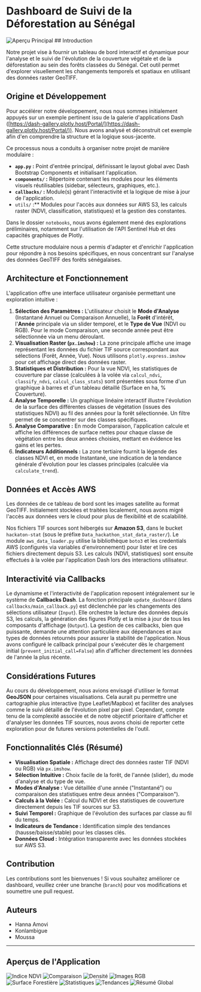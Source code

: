 # Dashboard de Suivi de la Déforestation au Sénégal

![Aperçu Principal](img/dashboard4.png) ## Introduction

Notre projet vise à fournir un tableau de bord interactif et dynamique pour l'analyse et le suivi de l'évolution de la couverture végétale et de la déforestation au sein des forêts classées du Sénégal. Cet outil permet d'explorer visuellement les changements temporels et spatiaux en utilisant des données raster GeoTIFF.

## Origine et Développement

Pour accélérer notre développement, nous nous sommes initialement appuyés sur un exemple pertinent issu de la galerie d'applications Dash ([https://dash-gallery.plotly.host/Portal/](https://dash-gallery.plotly.host/Portal/)). Nous avons analysé et déconstruit cet exemple afin d'en comprendre la structure et la logique sous-jacente.

Ce processus nous a conduits à organiser notre projet de manière modulaire :

* **`app.py` :** Point d'entrée principal, définissant le layout global avec Dash Bootstrap Components et initialisant l'application.
* **`components/` :** Répertoire contenant les modules pour les éléments visuels réutilisables (sidebar, sélecteurs, graphiques, etc.).
* **`callbacks/` :** Module(s) gérant l'interactivité et la logique de mise à jour de l'application.
* `utils/` :** Modules pour l'accès aux données sur AWS S3, les calculs raster (NDVI, classification, statistiques) et la gestion des constantes.

Dans le dossier `notebooks`, nous avons également mené des explorations préliminaires, notamment sur l'utilisation de l'API Sentinel Hub et des capacités graphiques de Plotly.

Cette structure modulaire nous a permis d'adapter et d'enrichir l'application pour répondre à nos besoins spécifiques, en nous concentrant sur l'analyse des données GeoTIFF des forêts sénégalaises.

## Architecture et Fonctionnement

L'application offre une interface utilisateur organisée permettant une exploration intuitive :

1.  **Sélection des Paramètres :** L'utilisateur choisit le **Mode d'Analyse** (Instantané Annuel ou Comparaison Annuelle), la **Forêt** d'intérêt, l'**Année** principale via un slider temporel, et le **Type de Vue** (NDVI ou RGB). Pour le mode Comparaison, une seconde année peut être sélectionnée via un menu déroulant.
2.  **Visualisation Raster (`px.imshow`) :** La zone principale affiche une image représentant les données du fichier TIF source correspondant aux sélections (Forêt, Année, Vue). Nous utilisons `plotly.express.imshow` pour cet affichage direct des données raster.
3.  **Statistiques et Distribution :** Pour la vue NDVI, les statistiques de couverture par classe (calculées à la volée via `calcul_ndvi`, `classify_ndvi`, `calcul_class_stats`) sont présentées sous forme d'un graphique à barres et d'un tableau détaillé (Surface en ha, % Couverture).
4.  **Analyse Temporelle :** Un graphique linéaire interactif illustre l'évolution de la surface des différentes classes de végétation (issues des statistiques NDVI) au fil des années pour la forêt sélectionnée. Un filtre permet de se concentrer sur des classes spécifiques.
5.  **Analyse Comparative :** En mode Comparaison, l'application calcule et affiche les différences de surface nettes pour chaque classe de végétation entre les deux années choisies, mettant en évidence les gains et les pertes.
6.  **Indicateurs Additionnels :** La zone tertiaire fournit la légende des classes NDVI et, en mode Instantané, une indication de la tendance générale d'évolution pour les classes principales (calculée via `calculate_trend`).

## Données et Accès AWS

Les données  de ce tableau de bord sont les images satellite au format GeoTIFF. Initialement stockées et traitées localement, nous avons migré l'accès aux données vers le cloud pour plus de flexibilité et de scalabilité.

Nos fichiers TIF sources sont hébergés sur **Amazon S3**, dans le bucket `hackaton-stat` (sous le préfixe `Data_hackathon_stat_data_raster/`). Le module `aws_data_loader.py` utilise la bibliothèque `boto3` et les credentials AWS (configurés via variables d'environnement) pour lister et lire ces fichiers directement depuis S3. Les calculs (NDVI, statistiques) sont ensuite effectués à la volée par l'application Dash lors des interactions utilisateur.

## Interactivité via Callbacks

Le dynamisme et l'interactivité de l'application reposent intégralement sur le système de **Callbacks Dash**. La fonction principale `update_dashboard` (dans `callbacks/main_callback.py`) est déclenchée par les changements des sélections utilisateur (`Input`). Elle orchestre la lecture des données depuis S3, les calculs, la génération des figures Plotly et la mise à jour de tous les composants d'affichage (`Output`). La gestion de ces callbacks, bien que puissante, demande une attention particulière aux dépendances et aux types de données retournés pour assurer la stabilité de l'application. Nous avons configuré le callback principal pour s'exécuter dès le chargement initial (`prevent_initial_call=False`) afin d'afficher directement les données de l'année la plus récente.

## Considérations Futures

Au cours du développement, nous avions envisagé d'utiliser le format **GeoJSON** pour certaines visualisations. Cela aurait pu permettre une cartographie plus interactive (type Leaflet/Mapbox) et faciliter des analyses comme le suivi détaillé de l'évolution pixel par pixel. Cependant, compte tenu de la complexité associée et de notre objectif prioritaire d'afficher et d'analyser les données TIF sources, nous avons choisi de reporter cette exploration pour de futures versions potentielles de l'outil.

## Fonctionnalités Clés (Résumé)

* **Visualisation Spatiale :** Affichage direct des données raster TIF (NDVI ou RGB) via `px.imshow`.
* **Sélection Intuitive :** Choix facile de la forêt, de l'année (slider), du mode d'analyse et du type de vue.
* **Modes d'Analyse :** Vue détaillée d'une année ("Instantané") ou comparaison des statistiques entre deux années ("Comparaison").
* **Calculs à la Volée :** Calcul du NDVI et des statistiques de couverture directement depuis les TIF sources sur S3.
* **Suivi Temporel :** Graphique de l'évolution des surfaces par classe au fil du temps.
* **Indicateurs de Tendance :** Identification simple des tendances (hausse/baisse/stable) pour les classes clés.
* **Données Cloud :** Intégration transparente avec les données stockées sur AWS S3.

## Contribution

Les contributions sont les bienvenues ! Si vous souhaitez améliorer ce dashboard, veuillez créer une branche (`branch`) pour vos modifications et soumettre une pull request.

## Auteurs

* Hanna Amovi
* Konlambigue
* Moussa

---

## Aperçus de l'Application

![Indice NDVI](img/dashboard1.png)
![Comparaison](img/dashboard2.png)
![Densité](img/dashboard3.png)
![Images RGB](img/dashboard4.png)
![Surface Forestière](img/dashboard5.png)
![Statistiques](img/dashboard6.png)
![Tendances](img/dashboard7.png)
![Résumé Global](img/dashboard8.png)